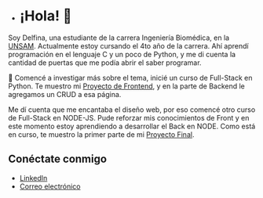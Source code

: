 - # ¡Hola! 👋

Soy Delfina, una estudiante de la carrera Ingeniería Biomédica, en la [UNSAM](https://unsam.edu.ar/escuelas/ecyt/172/ciencia/ingenieria-biomedica). Actualmente estoy cursando el 4to año de la carrera.
Ahí aprendí programación en el lenguaje C y un poco de Python, y me di cuenta la cantidad de puertas que me podía abrir el saber programar.

👀 Comencé a investigar más sobre el tema, inicié un curso de Full-Stack en Python. Te muestro mi [Proyecto de Frontend](https://tpfinal-frontend-three.vercel.app/), y en la parte de Backend le agregamos un CRUD a esa página.

Me dí cuenta que me encantaba el diseño web, por eso comencé otro curso de Full-Stack en NODE-JS. Pude reforzar mis conocimientos de Front y en este momento estoy aprendiendo a desarrollar el Back en NODE. Como está en curso, te muestro la primer parte de mi [Proyecto Final](fs-node-codigo-pesca.vercel.app).

## Conéctate conmigo

- [LinkedIn](https://www.linkedin.com/in/delfina-espelet-a70150215/)
- [Correo electrónico](mailto:delfiespelet11@gmail.com)


<!---
despelet/despelet is a ✨ special ✨ repository because its `README.md` (this file) appears on your GitHub profile.
You can click the Preview link to take a look at your changes.
--->
